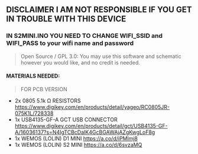 ## DISCLAIMER I AM NOT RESPONSIBLE IF YOU GET IN TROUBLE WITH THIS DEVICE

### IN S2MINI.INO YOU NEED TO CHANGE WIFI_SSID and WIFI_PASS to your wifi name and password

>Open Source / GPL 3.0: You may use this software and schematic however you would like, and no credit is needed.


#### MATERIALS NEEDED:
> FOR PCB VERSION
- 2x 0805 5.1k Ω RESISTORS
  https://www.digikey.com/en/products/detail/yageo/RC0805JR-075K1L/728338
- 1x USB4135-GF-A GCT USB CONNECTOR
  https://www.digikey.com/en/products/detail/gct/USB4135-GF-A/16036137?s=N4IgTCBcDaIK4GcBGAWAjAZgKwgLoF8g
- 1x WEMOS (LOLIN) D1 MINI
  https://a.co/d/iPMlmj8
- 1x WEMOS (LOLIN) S2 MINI
  https://a.co/d/6svzaMQ
